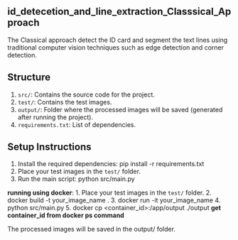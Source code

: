## id_detecetion_and_line_extraction_Classsical_Approach

The Classical approach detect the ID card and segment the text lines using traditional computer vision techniques
such as edge detection and corner detection.

## Structure

1. `src/`: Contains the source code for the project.
2. `test/`: Contains the test images.
3. `output/`: Folder where the processed images will be saved (generated after running the project).
4. `requirements.txt`: List of dependencies.

## Setup Instructions

1. Install the required dependencies:
     pip install -r requirements.txt
2. Place your test images in the `test/` folder.
3. Run the main script:
      python src/main.py

**running using docker**:
    1. Place your test images in the `test/` folder.
    2. docker build -t your_image_name .
    3. docker run -it your_image_name
    4. python src/main.py
    5. docker cp <container_id>:/app/output ./output
        **get container_id from docker ps command**

The processed images will be saved in the output/ folder.